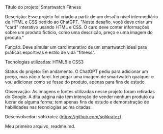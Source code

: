 Título do projeto: Smartwatch Fitness

Descrição: Esse projeto foi criado a partir de um desafio nível intermediário de HTML e CSS pedido ao ChatGPT. "Neste desafio, você deve criar um "card" interativo usando HTML e CSS. O card deve conter informações sobre um produto fictício, como uma descrição, preço e uma imagem do produto."

Função: Deve simular um card interativo de um smartwatch ideal para práticas esportivas e estilo de vida "fitness".

Tecnologias utilizadas: HTML5 e CSS3

Status do projeto: Em andamento. O ChatGPT pediu para adicionar um preço, mas não o farei. Irei pegar uma imagem de smartwatch qualquer e vou adicionar como se fosse do produto, apenas para fins de estudo.

Observação: As imagens e fontes utilizadas nesse projeto foram retiradas do Google. A dita página não tem intenção de vender nenhum produto ou lucrar de alguma forma; tem apenas fins de estudo e demonstração de habilidades nas tecnologias acima citadas.

Desenvolvedor: sohkratez (https://github.com/sohkratez).

Meu primeiro arquivo, readme.md.